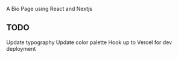 A Bio Page using React and Nextjs

## TODO

Update typography
Update color palette
Hook up to Vercel for dev deployment
